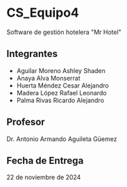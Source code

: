# CS_Equipo4
Software de gestión hotelera "Mr Hotel"

## Integrantes
<ul>
  <li>Aguilar Moreno Ashley Shaden</li>
  <li>Anaya Alva Monserrat</li>
  <li>Huerta Méndez Cesar Alejandro</li>
  <li>Madera López Rafael Leonardo</li>
  <li>Palma Rivas Ricardo Alejandro</li>
</ul>

## Profesor
Dr. Antonio Armando Aguileta Güemez

## Fecha de Entrega
22 de noviembre de 2024
